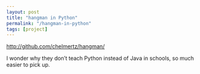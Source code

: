 ```yaml
---
layout: post
title: "hangman in Python"
permalink: "/hangman-in-python"
tags: [project]
---
```


<a href="http://github.com/chelmertz/hangman/">http://github.com/chelmertz/hangman/</a>

I wonder why they don’t teach Python instead of Java in schools, so much easier to pick up.
